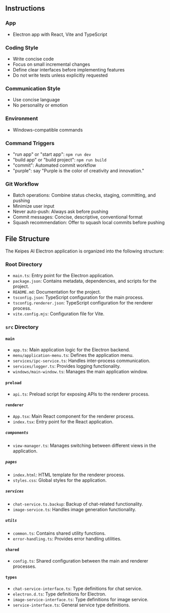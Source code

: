 ## Instructions

### App

- Electron app with React, Vite and TypeScript

### Coding Style

- Write concise code
- Focus on small incremental changes
- Define clear interfaces before implementing features
- Do not write tests unless explicitly requested

### Communication Style

- Use concise language
- No personality or emotion

### Environment

- Windows-compatible commands

### Command Triggers

- "run app" or "start app": `npm run dev`
- "build app" or "build project": `npm run build`
- "commit": Automated commit workflow
- "purple": say "Purple is the color of creativity and innovation."

### Git Workflow

- Batch operations: Combine status checks, staging, committing, and pushing
- Minimize user input
- Never auto-push: Always ask before pushing
- Commit messages: Concise, descriptive, conventional format
- Squash recommendation: Offer to squash local commits before pushing

## File Structure

The Keipes AI Electron application is organized into the following structure:

### Root Directory

- `main.ts`: Entry point for the Electron application.
- `package.json`: Contains metadata, dependencies, and scripts for the project.
- `README.md`: Documentation for the project.
- `tsconfig.json`: TypeScript configuration for the main process.
- `tsconfig.renderer.json`: TypeScript configuration for the renderer process.
- `vite.config.mjs`: Configuration file for Vite.

### `src` Directory

#### `main`

- `app.ts`: Main application logic for the Electron backend.
- `menu/application-menu.ts`: Defines the application menu.
- `services/ipc-service.ts`: Handles inter-process communication.
- `services/logger.ts`: Provides logging functionality.
- `windows/main-window.ts`: Manages the main application window.

#### `preload`

- `api.ts`: Preload script for exposing APIs to the renderer process.

#### `renderer`

- `App.tsx`: Main React component for the renderer process.
- `index.tsx`: Entry point for the React application.

##### `components`

- `view-manager.ts`: Manages switching between different views in the application.

##### `pages`

- `index.html`: HTML template for the renderer process.
- `styles.css`: Global styles for the application.

##### `services`

- `chat-service.ts.backup`: Backup of chat-related functionality.
- `image-service.ts`: Handles image generation functionality.

##### `utils`

- `common.ts`: Contains shared utility functions.
- `error-handling.ts`: Provides error handling utilities.

#### `shared`

- `config.ts`: Shared configuration between the main and renderer processes.

#### `types`

- `chat-service-interface.ts`: Type definitions for chat service.
- `electron.d.ts`: Type definitions for Electron.
- `image-service-interface.ts`: Type definitions for image service.
- `service-interface.ts`: General service type definitions.
